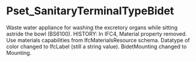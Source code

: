 # Pset_SanitaryTerminalTypeBidet

Waste water appliance for washing the excretory organs while sitting astride the bowl (BS6100). HISTORY: In IFC4, Material property removed. Use materials capabilities from IfcMaterialsResource schema. Datatype of color changed to IfcLabel (still a string value). BidetMounting changed to Mounting.
